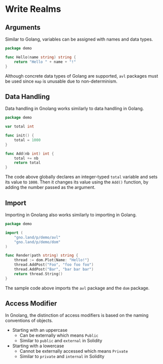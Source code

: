 # Write Realms

## Arguments

Similar to Golang, variables can be assigned with names and data types.

```go
package demo

func Hello(name string) string {
	return "Hello " + name + "!"
}
```

Although concrete data types of Golang are supported, `avl` packages must be used since `map` is unusable due to non-determinism.

## Data Handling

Data handling in Gnolang works similarly to data handling in Golang.

```go
package demo

var total int

func init() {
	total = 1000
}

func Add(nb int) int {
	total += nb
	return total
}
```

The code above globally declares an integer-typed `total` variable and sets its value to `1000`. Then it changes its value using the `Add()` function, by adding the number passed as the argument.

## Import

Importing in Gnolang also works similarly to importing in Golang.

```go
package demo

import (
	"gno.land/p/demo/avl"
	"gno.land/p/demo/dom"
)

func Render(path string) string {
	thread := dom.Plot{Name: "Hello!"}
	thread.AddPost("Foo", "foo foo foo")
	thread.AddPost("Bar", "bar bar bar")
	return thread.String()
}
```

The sample code above imports the `avl` package and the `dom` package.

## Access Modifier

In Gnolang, the distinction of access modifiers is based on the naming conventions of objects.

* Starting with an uppercase
	* Can be externally which means `Public`
	* Similar to `public` and `external` in Solidity
* Starting with a lowercase
	* Cannot be externally accessed which means `Private`
	* Similar to `private` and `internal` in Solidity

